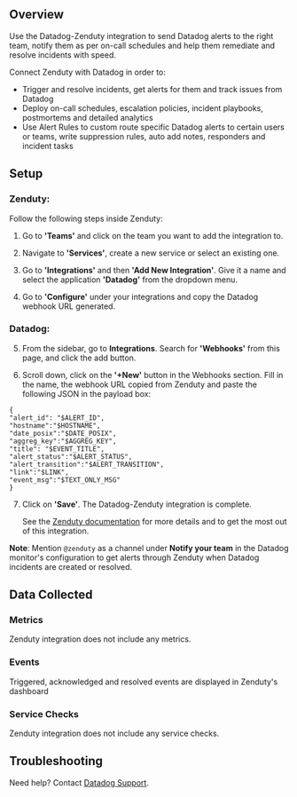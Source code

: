 ## Overview

Use the Datadog-Zenduty integration to send Datadog alerts to the right team, notify them as per on-call schedules and help them remediate and resolve incidents with speed.

Connect Zenduty with Datadog in order to:
- Trigger and resolve incidents, get alerts for them and track issues from Datadog
- Deploy on-call schedules, escalation policies, incident playbooks, postmortems and detailed analytics
- Use Alert Rules to custom route specific Datadog alerts to certain users or teams, write suppression rules, auto add notes, responders and incident tasks

## Setup

### Zenduty:
Follow the following steps inside Zenduty:

1. Go to **'Teams'** and click on the team you want to add the integration to.
 
2. Navigate to **'Services'**, create a new service or select an existing one.
 
3. Go to **'Integrations'** and then **'Add New Integration'**. Give it a name and select the application **'Datadog'** from the dropdown menu.

4. Go to **'Configure'** under your integrations and copy the Datadog webhook URL generated.

### Datadog:

5. From the sidebar, go to **Integrations**. Search for **'Webhooks'** from this page, and click the add button.

6. Scroll down, click on the **'+New'** button in the Webhooks section. Fill in the name, the webhook URL copied from Zenduty and paste the following JSON in the payload box:
```
{
"alert_id": "$ALERT_ID",
"hostname":"$HOSTNAME",
"date_posix":"$DATE_POSIX",
"aggreg_key":"$AGGREG_KEY",
"title": "$EVENT_TITLE",
"alert_status":"$ALERT_STATUS",
"alert_transition":"$ALERT_TRANSITION",
"link":"$LINK",
"event_msg":"$TEXT_ONLY_MSG"
}
```

7. Click on **'Save'**. The Datadog-Zenduty integration is complete.

    See the [Zenduty documentation][1] for more details and to get the most out of this integration.

**Note**: Mention ```@zenduty``` as a channel under **Notify your team** in the Datadog monitor's configuration to get alerts through Zenduty when Datadog incidents are created or resolved.

## Data Collected
### Metrics

Zenduty integration does not include any metrics.

### Events

Triggered, acknowledged and resolved events are displayed in Zenduty's dashboard

### Service Checks

Zenduty integration does not include any service checks.

## Troubleshooting
Need help? Contact [Datadog Support][2].

[1]: https://docs.zenduty.com/docs/datadog
[2]: https://docs.datadoghq.com/help/

